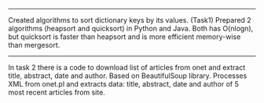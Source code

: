 *******************************************
Created algorithms to sort dictionary keys by its values. (Task1)
Prepared 2 algorithms (heapsort and quicksort) in Python and Java. 
Both has O(nlogn), but quicksort is faster than heapsort and is more efficient memory-wise than mergesort.

*******************************************
In task 2 there is a code to download list of articles from onet and extract title, abstract, date and author.
Based on BeautifulSoup library. Processes XML from onet.pl and extracts data: title, abstract, date and 
author of 5 most recent articles from site.

